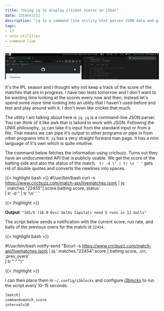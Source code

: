 ```yaml
---
title: "Using jq to display cricket scores on i3bar"
date: 1554643152
description: "jq is a command line utility that parses JSON data and gives you the ability to access it using a simple syntax."
tags:
- i3
- unix utilities
- command line
---
```


![screenshot](./screen.png)

It's the IPL season and I thought why not keep a track of the score of the
matches that are in progress. I have two tests tomorrow and I don't want to be
wasting time looking at the scores every now and then; instead let's spend some
*more* time looking into an utility that I haven't used before and test and play
around with it. I don't even like cricket that much.

The utility I am talking about here is `jq`. `jq` is a command-line JSON
parser. You can think of it like awk that is tailord to work with JSON.
Following the UNIX philosophy, `jq` can take it's input from the standard input
or from a file.  That means we can pipe it's output to other programs or pipe
in from other programs into it. `jq` has a very straight forward man page.  It
has a mini language of it's own which is quite intuitive.

The command below fetches the information using cricbuzz. Turns out they have
an undocumented API that is publicly usable. We get the score of the batting
side and also the status of the match. ` tr -d \" | tr \n ' '` gets rid of
double quotes and converts the newlines into spaces.


{{< highlight bash >}}
#!/usr/bin/bash
curl -s https://www.cricbuzz.com/match-api/livematches.json\
    | jq '.matches."22455"|.score.batting.score,.status'\
    | tr -d \" | tr '\n' ' '


{{< /highlight >}}

**Output**: 
`"145/5 (18.0 Ovs) Delhi Capitals need 5 runs in 12 balls"`


The script below sends a notification with the current score, run rate, and
balls of the previous overs for the match id `22454`.

{{< highlight bash >}}

#!/usr/bin/bash
notify-send "$(curl -s https://www.cricbuzz.com/match-api/livematches.json\
    | jq '.matches."22454".score |.batting.score, .crr, .prev_overs'\
    | tr \" " ")"

{{< /highlight >}}

I can then place them in `~/.config/i3blocks` and configure
[i3blocks](https://www.github.com/vivien/i3blocks) to run the script every
10-15 seconds.

    [match]
    command=match_score
    interval=10
